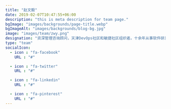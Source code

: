 ```yaml
---
title: "赵文毅"
date: 2019-02-07T10:47:55+06:00
description: "this is meta description for team page."
bgImage: "images/backgrounds/page-title.webp"
bgImageAlt: "images/backgrounds/blog-bg.jpg"
image: "images/team/zwy.png"
designation: "资深管理咨询顾问，天津DevOps社区和敏捷社区组织者。十余年从事软件研发，架构，管理等工作。负责过多家500强金融科技公司的规模化敏捷转型。"
type: "team"
socialIcon:
  - icon : "fa-facebook"
    URL : "#"

  - icon : "fa-twitter"
    URL : "#"

  - icon : "fa-linkedin"
    URL : "#"

  - icon : "fa-pinterest"
    URL : "#"
---
```

